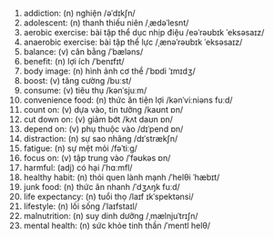 1. addiction: (n) nghiện /əˈdɪkʃn/
1. adolescent: (n) thanh thiếu niên /ˌædəˈlesnt/
1. aerobic exercise: bài tập thể dục nhịp điệu /eəˈrəʊbɪk ˈeksəsaɪz/
1. anaerobic exercise: bài tập thể lực /ˌænəˈrəʊbɪk ˈeksəsaɪz/
1. balance: (v) cân bằng /ˈbæləns/
1. benefit: (n) lợi ích /ˈbenɪfɪt/
1. body image: (n) hình ảnh cơ thể /ˈbɒdi ˈɪmɪdʒ/
1. boost: (v) tăng cường /buːst/
1. consume: (v) tiêu thụ /kənˈsjuːm/
1. convenience food: (n) thức ăn tiện lợi /kənˈviːniəns fuːd/
1. count on: (v) dựa vào, tin tưởng /kaʊnt ɒn/
1. cut down on: (v) giảm bớt /kʌt daʊn ɒn/
1. depend on: (v) phụ thuộc vào /dɪˈpend ɒn/
1. distraction: (n) sự sao nhãng /dɪˈstrækʃn/
1. fatigue: (n) sự mệt mỏi /fəˈtiːɡ/
1. focus on: (v) tập trung vào /ˈfəʊkəs ɒn/
1. harmful: (adj) có hại /ˈhɑːmfl/
1. healthy habit: (n) thói quen lành mạnh /ˈhelθi ˈhæbɪt/
1. junk food: (n) thức ăn nhanh /ˈdʒʌŋk fuːd/
1. life expectancy: (n) tuổi thọ /laɪf ɪkˈspektənsi/
1. lifestyle: (n) lối sống /ˈlaɪfstaɪl/
1. malnutrition: (n) suy dinh dưỡng /ˌmælnjuˈtrɪʃn/
1. mental health: (n) sức khỏe tinh thần /ˈmentl helθ/
